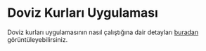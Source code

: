 # Doviz Kurları Uygulaması
Doviz kurları uygulamasının nasıl çalıştığına dair detayları [buradan](https://blog.codevist.com/asp-net-mvc-i%CC%87le-g%C3%BCnl%C3%BCk-doviz-kurlar%C4%B1n%C4%B1-quartz-ile-belirli-aral%C4%B1klarla-%C3%A7ekme-c70bc4e64140) görüntüleyebilirsiniz.
